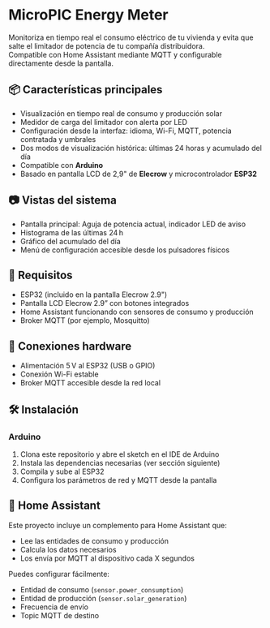 # MicroPIC Energy Meter

Monitoriza en tiempo real el consumo eléctrico de tu vivienda y evita que salte el limitador de potencia de tu compañía distribuidora.  
Compatible con Home Assistant mediante MQTT y configurable directamente desde la pantalla.


## 📦 Características principales

- Visualización en tiempo real de consumo y producción solar
- Medidor de carga del limitador con alerta por LED
- Configuración desde la interfaz: idioma, Wi-Fi, MQTT, potencia contratada y umbrales
- Dos modos de visualización histórica: últimas 24 horas y acumulado del día
- Compatible con **Arduino**
- Basado en pantalla LCD de 2,9" de **Elecrow** y microcontrolador **ESP32**

## 📷 Vistas del sistema

- Pantalla principal: Aguja de potencia actual, indicador LED de aviso
- Histograma de las últimas 24 h
- Gráfico del acumulado del día
- Menú de configuración accesible desde los pulsadores físicos

## 🧰 Requisitos

- ESP32 (incluido en la pantalla Elecrow 2.9")
- Pantalla LCD Elecrow 2.9” con botones integrados
- Home Assistant funcionando con sensores de consumo y producción
- Broker MQTT (por ejemplo, Mosquitto)

## 🔌 Conexiones hardware

- Alimentación 5 V al ESP32 (USB o GPIO)
- Conexión Wi-Fi estable
- Broker MQTT accesible desde la red local

## 🛠️ Instalación

### Arduino

1. Clona este repositorio y abre el sketch en el IDE de Arduino
2. Instala las dependencias necesarias (ver sección siguiente)
3. Compila y sube al ESP32
4. Configura los parámetros de red y MQTT desde la pantalla

## 📡 Home Assistant

Este proyecto incluye un complemento para Home Assistant que:

- Lee las entidades de consumo y producción
- Calcula los datos necesarios
- Los envía por MQTT al dispositivo cada X segundos

Puedes configurar fácilmente:

- Entidad de consumo (`sensor.power_consumption`)
- Entidad de producción (`sensor.solar_generation`)
- Frecuencia de envío
- Topic MQTT de destino

